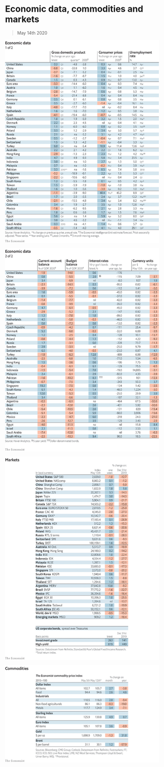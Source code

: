 # Economic data, commodities and markets

> May 14th 2020

![](./images/20200516_INT101.png)

![](./images/20200516_INT102.png)

![](./images/20200516_INT201.png)

![](./images/20200516_INT401.png)